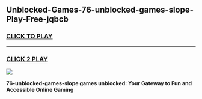 
## Unblocked-Games-76-unblocked-games-slope-Play-Free-jqbcb
<h3>
<a href="https://premium76.site?title=76-unblocked-games-slope&ref=23A">CLICK TO PLAY</a></h3>
<hr>

<h3>
<a href="https://premium76.site?title=76-unblocked-games-slope&ref=23A">CLICK 2 PLAY</a>
  
</h3>

<a href="https://premium76.site?title=76-unblocked-games-slope&ref=23A"><img src="https://clearcache.store/games.png"></a>


**76-unblocked-games-slope games unblocked: Your Gateway to Fun and Accessible Online Gaming**
